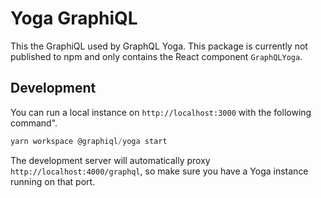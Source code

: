 # Yoga GraphiQL

This the GraphiQL used by GraphQL Yoga.
This package is currently not published to npm and only contains the React component `GraphQLYoga`.

## Development

You can run a local instance on `http://localhost:3000` with the following command".

```ts
yarn workspace @graphiql/yoga start
```

The development server will automatically proxy `http://localhost:4000/graphql`, so make sure you have a Yoga instance running on that port.
